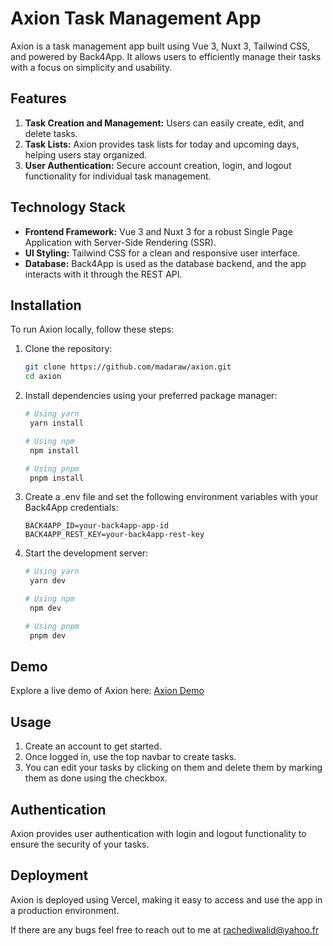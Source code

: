 # Axion Task Management App

Axion is a task management app built using Vue 3, Nuxt 3, Tailwind CSS, and powered by Back4App. It allows users to efficiently manage their tasks with a focus on simplicity and usability.

## Features

1. **Task Creation and Management:** Users can easily create, edit, and delete tasks.
2. **Task Lists:** Axion provides task lists for today and upcoming days, helping users stay organized.
3. **User Authentication:** Secure account creation, login, and logout functionality for individual task management.

## Technology Stack

- **Frontend Framework:** Vue 3 and Nuxt 3 for a robust Single Page Application with Server-Side Rendering (SSR).
- **UI Styling:** Tailwind CSS for a clean and responsive user interface.
- **Database:** Back4App is used as the database backend, and the app interacts with it through the REST API.

## Installation

To run Axion locally, follow these steps:

1. Clone the repository:

   ```sh
   git clone https://github.com/madaraw/axion.git
   cd axion
3. Install dependencies using your preferred package manager:
   
   ```sh
   # Using yarn
    yarn install

   # Using npm
    npm install

   # Using pnpm
    pnpm install
   
4. Create a .env file and set the following environment variables with your Back4App credentials:

   ```env
   BACK4APP_ID=your-back4app-app-id
   BACK4APP_REST_KEY=your-back4app-rest-key

5. Start the development server:
   
   ```sh
   # Using yarn
    yarn dev

   # Using npm
    npm dev

   # Using pnpm
    pnpm dev

## Demo

Explore a live demo of Axion here: [Axion Demo](https://axion-pjxqzi7b7-walidrachedi-evercamio.vercel.app/)

## Usage

1. Create an account to get started.
2. Once logged in, use the top navbar to create tasks.
3. You can edit your tasks by clicking on them and delete them by marking them as done using the checkbox.

## Authentication

Axion provides user authentication with login and logout functionality to ensure the security of your tasks.

## Deployment

Axion is deployed using Vercel, making it easy to access and use the app in a production environment.

If there are any bugs feel free to reach out to me at rachediwalid@yahoo.fr
